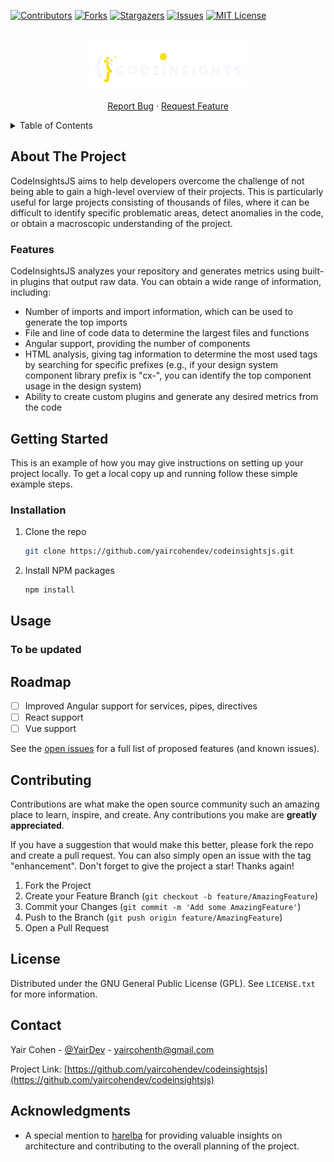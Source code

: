 <!-- PROJECT SHIELDS -->
<!--
*** I'm using markdown "reference style" links for readability.
*** Reference links are enclosed in brackets [ ] instead of parentheses ( ).
*** See the bottom of this document for the declaration of the reference variables
*** for contributors-url, forks-url, etc. This is an optional, concise syntax you may use.
*** https://www.markdownguide.org/basic-syntax/#reference-style-links
-->
[![Contributors][contributors-shield]][contributors-url]
[![Forks][forks-shield]][forks-url]
[![Stargazers][stars-shield]][stars-url]
[![Issues][issues-shield]][issues-url]
[![MIT License][license-shield]][license-url]


<br />
<div align="center">
<a href="https://github.com/yaircohendev/codeinsightsjs">
    <img src="images/Dark-BG.png" alt="Logo">
</a>
  <p align="center">
    <a href="https://github.com/yaircohendev/codeinsightsjs/issues">Report Bug</a>
    ·
    <a href="https://github.com/yaircohendev/codeinsightsjs/issues">Request Feature</a>
  </p>
</div>



<!-- TABLE OF CONTENTS -->
<details>
  <summary>Table of Contents</summary>
  <ol>
    <li>
      <a href="#about-the-project">About The Project</a>
    </li>
    <li>
      <a href="#getting-started">Getting Started</a>
      <ul>
        <li><a href="#installation">Installation</a></li>
      </ul>
    </li>
    <li><a href="#usage">Usage (Coming soon)</a></li>
    <li><a href="#roadmap">Roadmap</a></li>
    <li><a href="#contributing">Contributing</a></li>
    <li><a href="#license">License</a></li>
    <li><a href="#contact">Contact</a></li>
    <li><a href="#acknowledgments">Acknowledgments</a></li>
  </ol>
</details>



<!-- ABOUT THE PROJECT -->
## About The Project

CodeInsightsJS aims to help developers overcome the challenge of not being able to gain a high-level overview of their projects. This is particularly useful for large projects consisting of thousands of files, where it can be difficult to identify specific problematic areas, detect anomalies in the code, or obtain a macroscopic understanding of the project.

### Features

CodeInsightsJS analyzes your repository and generates metrics using built-in plugins that output raw data. You can obtain a wide range of information, including:

- Number of imports and import information, which can be used to generate the top imports
- File and line of code data to determine the largest files and functions
- Angular support, providing the number of components
- HTML analysis, giving tag information to determine the most used tags by searching for specific prefixes (e.g., if your design system component library prefix is "cx-", you can identify the top component usage in the design system)
- Ability to create custom plugins and generate any desired metrics from the code

## Getting Started

This is an example of how you may give instructions on setting up your project locally.
To get a local copy up and running follow these simple example steps.

### Installation

1. Clone the repo
   ```sh
   git clone https://github.com/yaircohendev/codeinsightsjs.git
   ```
2. Install NPM packages
   ```sh
   npm install
   ```

## Usage

### To be updated

## Roadmap

- [ ] Improved Angular support for services, pipes, directives
- [ ] React support
- [ ] Vue support

See the [open issues](https://github.com/yaircohendev/codeinsightsjs/issues) for a full list of proposed features (and known issues).

## Contributing

Contributions are what make the open source community such an amazing place to learn, inspire, and create. Any contributions you make are **greatly appreciated**.

If you have a suggestion that would make this better, please fork the repo and create a pull request. You can also simply open an issue with the tag "enhancement".
Don't forget to give the project a star! Thanks again!

1. Fork the Project
2. Create your Feature Branch (`git checkout -b feature/AmazingFeature`)
3. Commit your Changes (`git commit -m 'Add some AmazingFeature'`)
4. Push to the Branch (`git push origin feature/AmazingFeature`)
5. Open a Pull Request

## License

Distributed under the GNU General Public License (GPL). See `LICENSE.txt` for more information.

## Contact

Yair Cohen - [@YairDev](https://twitter.com/YairDev) - yaircohenth@gmail.com

Project Link: [https://github.com/yaircohendev/codeinsightsjs](https://github.com/yaircohendev/codeinsightsjs)

## Acknowledgments
* A special mention to [harelba](https://github.com/harelba) for providing valuable insights on architecture and contributing to the overall planning of the project.

<!-- MARKDOWN LINKS & IMAGES -->
<!-- https://www.markdownguide.org/basic-syntax/#reference-style-links -->
[contributors-shield]: https://img.shields.io/github/contributors/yaircohendev/codeinsightsjs.svg?style=for-the-badge
[contributors-url]: https://github.com/yaircohendev/codeinsightsjs/graphs/contributors
[forks-shield]: https://img.shields.io/github/forks/yaircohendev/codeinsightsjs.svg?style=for-the-badge
[forks-url]: https://github.com/yaircohendev/codeinsightsjs/network/members
[stars-shield]: https://img.shields.io/github/stars/yaircohendev/codeinsightsjs.svg?style=for-the-badge
[stars-url]: https://github.com/yaircohendev/codeinsightsjs/stargazers
[issues-shield]: https://img.shields.io/github/issues/yaircohendev/codeinsightsjs.svg?style=for-the-badge
[issues-url]: https://github.com/yaircohendev/codeinsightsjs/issues
[license-shield]: https://img.shields.io/github/license/yaircohendev/codeinsightsjs.svg?style=for-the-badge
[license-url]: https://github.com/yaircohendev/codeinsightsjs/blob/master/LICENSE
[linkedin-shield]: https://img.shields.io/badge/-LinkedIn-black.svg?style=for-the-badge&logo=linkedin&colorB=555
[linkedin-url]: https://linkedin.com/in/linkedin_username
[product-screenshot]: images/screenshot.png
[Next.js]: https://img.shields.io/badge/next.js-000000?style=for-the-badge&logo=nextdotjs&logoColor=white
[Next-url]: https://nextjs.org/
[React.js]: https://img.shields.io/badge/React-20232A?style=for-the-badge&logo=react&logoColor=61DAFB
[React-url]: https://reactjs.org/
[Vue.js]: https://img.shields.io/badge/Vue.js-35495E?style=for-the-badge&logo=vuedotjs&logoColor=4FC08D
[Vue-url]: https://vuejs.org/
[Angular.io]: https://img.shields.io/badge/Angular-DD0031?style=for-the-badge&logo=angular&logoColor=white
[Angular-url]: https://angular.io/
[Svelte.dev]: https://img.shields.io/badge/Svelte-4A4A55?style=for-the-badge&logo=svelte&logoColor=FF3E00
[Svelte-url]: https://svelte.dev/
[Laravel.com]: https://img.shields.io/badge/Laravel-FF2D20?style=for-the-badge&logo=laravel&logoColor=white
[Laravel-url]: https://laravel.com
[Bootstrap.com]: https://img.shields.io/badge/Bootstrap-563D7C?style=for-the-badge&logo=bootstrap&logoColor=white
[Bootstrap-url]: https://getbootstrap.com
[JQuery.com]: https://img.shields.io/badge/jQuery-0769AD?style=for-the-badge&logo=jquery&logoColor=white
[JQuery-url]: https://jquery.com
